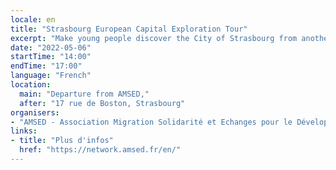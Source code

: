 ```yaml
---
locale: en
title: "Strasbourg European Capital Exploration Tour"
excerpt: "Make young people discover the City of Strasbourg from another angle, while educating about citizenship and European values, promoting Human rights, raising awareness about cultural diversity and environmental challenges."
date: "2022-05-06"
startTime: "14:00"
endTime: "17:00"
language: "French"
location:
  main: "Departure from AMSED,"
  after: "17 rue de Boston, Strasbourg"
organisers:
- "AMSED - Association Migration Solidarité et Echanges pour le Développement"
links:
- title: "Plus d'infos"
  href: "https://network.amsed.fr/en/"
---
```

